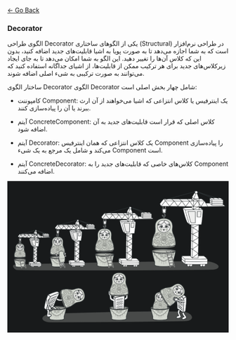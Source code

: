 [<- Go Back](../README.md)

### Decorator

الگوی طراحی Decorator یکی از الگوهای ساختاری (Structural) در طراحی نرم‌افزار است که به شما اجازه می‌دهد تا به صورت پویا به اشیا قابلیت‌های جدید اضافه کنید، بدون این که کلاس آن‌ها را تغییر دهید. این الگو به شما امکان می‌دهد تا به جای ایجاد زیرکلاس‌های جدید برای هر ترکیب ممکن از قابلیت‌ها، از اشیای جداگانه استفاده کنید که می‌توانند به صورت ترکیبی به شیء اصلی اضافه شوند.

ساختار الگوی Decorator
الگوی Decorator شامل چهار بخش اصلی است:

* کامپوننت Component: یک اینترفیس یا کلاس انتزاعی که اشیا می‌خواهند از آن ارث ببرند یا آن را پیاده‌سازی کنند.

* آیتم ConcreteComponent: کلاس اصلی که قرار است قابلیت‌های جدید به آن اضافه شود.

* آیتم Decorator: یک کلاس انتزاعی که همان اینترفیس Component را پیاده‌سازی می‌کند و شامل یک مرجع به یک شیء Component است.

* آیتم ConcreteDecorator: کلاس‌های خاصی که قابلیت‌های جدید را به Component اضافه می‌کنند.



![Decorator](./imgs/Decorator.png)